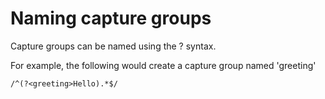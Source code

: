 # Naming capture groups
Capture groups can be named using the ?<name> syntax.

For example, the following would create a capture group named 'greeting'
```
/^(?<greeting>Hello).*$/
```


